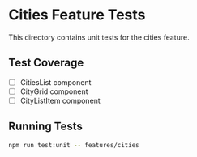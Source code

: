 # Cities Feature Tests

This directory contains unit tests for the cities feature.

## Test Coverage
- [ ] CitiesList component
- [ ] CityGrid component
- [ ] CityListItem component

## Running Tests
```bash
npm run test:unit -- features/cities
```

